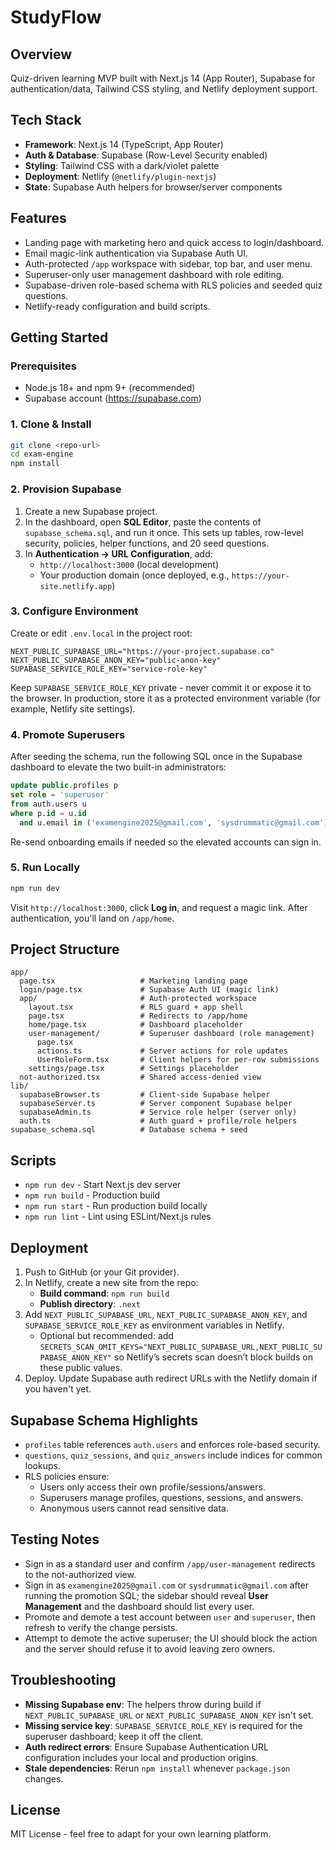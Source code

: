 # StudyFlow

## Overview

Quiz-driven learning MVP built with Next.js 14 (App Router), Supabase for authentication/data, Tailwind CSS styling, and Netlify deployment support.

## Tech Stack

- **Framework**: Next.js 14 (TypeScript, App Router)
- **Auth & Database**: Supabase (Row-Level Security enabled)
- **Styling**: Tailwind CSS with a dark/violet palette
- **Deployment**: Netlify (`@netlify/plugin-nextjs`)
- **State**: Supabase Auth helpers for browser/server components

## Features

- Landing page with marketing hero and quick access to login/dashboard.
- Email magic-link authentication via Supabase Auth UI.
- Auth-protected `/app` workspace with sidebar, top bar, and user menu.
- Superuser-only user management dashboard with role editing.
- Supabase-driven role-based schema with RLS policies and seeded quiz questions.
- Netlify-ready configuration and build scripts.

## Getting Started

### Prerequisites

- Node.js 18+ and npm 9+ (recommended)
- Supabase account (https://supabase.com)

### 1. Clone & Install

```bash
git clone <repo-url>
cd exam-engine
npm install
```

### 2. Provision Supabase

1. Create a new Supabase project.
2. In the dashboard, open **SQL Editor**, paste the contents of `supabase_schema.sql`, and run it once. This sets up tables, row-level security, policies, helper functions, and 20 seed questions.
3. In **Authentication → URL Configuration**, add:
   - `http://localhost:3000` (local development)
   - Your production domain (once deployed, e.g., `https://your-site.netlify.app`)

### 3. Configure Environment

Create or edit `.env.local` in the project root:

```env
NEXT_PUBLIC_SUPABASE_URL="https://your-project.supabase.co"
NEXT_PUBLIC_SUPABASE_ANON_KEY="public-anon-key"
SUPABASE_SERVICE_ROLE_KEY="service-role-key"
```

Keep `SUPABASE_SERVICE_ROLE_KEY` private - never commit it or expose it to the browser. In production, store it as a protected environment variable (for example, Netlify site settings).

### 4. Promote Superusers

After seeding the schema, run the following SQL once in the Supabase dashboard to elevate the two built-in administrators:

```sql
update public.profiles p
set role = 'superuser'
from auth.users u
where p.id = u.id
  and u.email in ('examengine2025@gmail.com', 'sysdrummatic@gmail.com');
```

Re-send onboarding emails if needed so the elevated accounts can sign in.

### 5. Run Locally

```bash
npm run dev
```

Visit `http://localhost:3000`, click **Log in**, and request a magic link. After authentication, you'll land on `/app/home`.

## Project Structure

```
app/
  page.tsx                   # Marketing landing page
  login/page.tsx             # Supabase Auth UI (magic link)
  app/                       # Auth-protected workspace
    layout.tsx               # RLS guard + app shell
    page.tsx                 # Redirects to /app/home
    home/page.tsx            # Dashboard placeholder
    user-management/         # Superuser dashboard (role management)
      page.tsx
      actions.ts             # Server actions for role updates
      UserRoleForm.tsx       # Client helpers for per-row submissions
    settings/page.tsx        # Settings placeholder
  not-authorized.tsx         # Shared access-denied view
lib/
  supabaseBrowser.ts         # Client-side Supabase helper
  supabaseServer.ts          # Server component Supabase helper
  supabaseAdmin.ts           # Service role helper (server only)
  auth.ts                    # Auth guard + profile/role helpers
supabase_schema.sql          # Database schema + seed
```

## Scripts

- `npm run dev` - Start Next.js dev server
- `npm run build` - Production build
- `npm run start` - Run production build locally
- `npm run lint` - Lint using ESLint/Next.js rules

## Deployment

1. Push to GitHub (or your Git provider).
2. In Netlify, create a new site from the repo:
   - **Build command**: `npm run build`
   - **Publish directory**: `.next`
3. Add `NEXT_PUBLIC_SUPABASE_URL`, `NEXT_PUBLIC_SUPABASE_ANON_KEY`, and `SUPABASE_SERVICE_ROLE_KEY` as environment variables in Netlify.
   - Optional but recommended: add `SECRETS_SCAN_OMIT_KEYS="NEXT_PUBLIC_SUPABASE_URL,NEXT_PUBLIC_SUPABASE_ANON_KEY"` so Netlify’s secrets scan doesn’t block builds on these public values.
4. Deploy. Update Supabase auth redirect URLs with the Netlify domain if you haven't yet.

## Supabase Schema Highlights

- `profiles` table references `auth.users` and enforces role-based security.
- `questions`, `quiz_sessions`, and `quiz_answers` include indices for common lookups.
- RLS policies ensure:
  - Users only access their own profile/sessions/answers.
  - Superusers manage profiles, questions, sessions, and answers.
  - Anonymous users cannot read sensitive data.

## Testing Notes

- Sign in as a standard user and confirm `/app/user-management` redirects to the not-authorized view.
- Sign in as `examengine2025@gmail.com` or `sysdrummatic@gmail.com` after running the promotion SQL; the sidebar should reveal **User Management** and the dashboard should list every user.
- Promote and demote a test account between `user` and `superuser`, then refresh to verify the change persists.
- Attempt to demote the active superuser; the UI should block the action and the server should refuse it to avoid leaving zero owners.

## Troubleshooting

- **Missing Supabase env**: The helpers throw during build if `NEXT_PUBLIC_SUPABASE_URL` or `NEXT_PUBLIC_SUPABASE_ANON_KEY` isn't set.
- **Missing service key**: `SUPABASE_SERVICE_ROLE_KEY` is required for the superuser dashboard; keep it off the client.
- **Auth redirect errors**: Ensure Supabase Authentication URL configuration includes your local and production origins.
- **Stale dependencies**: Rerun `npm install` whenever `package.json` changes.

## License

MIT License - feel free to adapt for your own learning platform.
